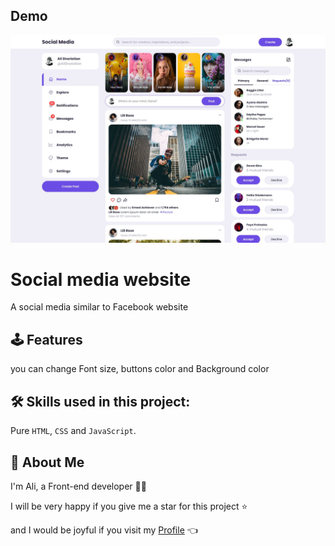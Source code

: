 ## Demo
![Socail Media](./web-demo.jpg "Social Media")

# Social media website
A social media similar to Facebook website

## 🕹 Features
you can change Font size, buttons color and Background color

## 🛠 Skills used in this project:
Pure `HTML`, `CSS` and `JavaScript`.

## 🚀 About Me
I'm Ali, a Front-end developer 👨‍💻

I will be very happy if you give me a star for this project ⭐

and I would be joyful if you visit my [Profile](https://github.com/AliShariatian) 👈
